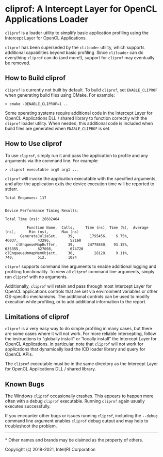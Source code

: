 # cliprof: A Intercept Layer for OpenCL Applications Loader

`cliprof` is a loader utility to simplify basic application profiling using
the Intercept Layer for OpenCL Applications.

`cliprof` has been superseded by the `cliloader` utility, which supports
additional capabilities beyond basic profiling.
Since `cliloader` can do everything `cliprof` can do (and more!), support
for `cliprof` may eventually be removed.

## How to Build cliprof

`cliprof` is currently not built by default.  To build `cliprof`, set `ENABLE_CLIPROF`
when generating build files using CMake.  For example:

````
> cmake -DENABLE_CLIPROF=1 ..
````

Some operating systems require additional code in the Intercept Layer
for OpenCL Applications DLL / shared library to function correctly with the
`cliprof` loader utility.  When needed, this additional code is included when
build files are generated when `ENABLE_CLIPROF` is set.

## How to Use cliprof

To use `cliprof`, simply run it and pass the application to profile and any
arguments via the command line.  For example:

```
> cliprof executable arg0 arg1 ...
```

`cliprof` will invoke the application executable with the specified arguments,
and after the application exits the device execution time will be reported
to stderr.

```
Total Enqueues: 117


Device Performance Timing Results:

Total Time (ns): 26602464

          Function Name,  Calls,     Time (ns), Time (%),  Average (ns),      Min (ns),      Max (ns)
       GenerateJuliaSet,     39,       1795456,    6.75%,         46037,         43296,         52160
     clEnqueueMapBuffer,     39,      24778880,   93.15%,        635355,        627008,        674720
clEnqueueUnmapMemObject,     38,         28128,    0.11%,           740,           512,          1024
```

`cliprof` supports command line arguments to enable additional logging and
profiling functionality. To view all `cliprof` command line arguments, simply
run `cliprof` with no arguments.

Additionally, `cliprof` will retain and pass through most Intercept Layer for
OpenCL applications controls that are set via environment variables or other
OS-specific mechanisms.  The additional controls can be used to modify
execution while profiling, or to add additional information to the report.

## Limitations of cliprof

`cliprof` is a very easy way to do simple profiling in many cases, but there
are some cases where it will not work.   For more reliable intercepting,
follow the instructions to "globally install" or "locally install" the
Intercept Layer for OpenCL Applications.  In particular, note that `cliprof`
will not work for applications that dynamically load the ICD loader library
and query for OpenCL APIs.

The `cliprof` executable must be in the same directory as the Intercept Layer for
OpenCL Applications DLL / shared library.

## Known Bugs

The Windows `cliprof` occasionally crashes.  This appears to happen more often
with a debug `cliprof` executable.  Running `cliprof` again usually executes
successfully.

If you encounter other bugs or issues running `cliprof`, including the `--debug`
command line argument enables `cliprof` debug output and may help to
troubleshoot the problem.

---

\* Other names and brands may be claimed as the property of others.

Copyright (c) 2018-2021, Intel(R) Corporation
